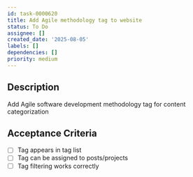 ```yaml
---
id: task-0000620
title: Add Agile methodology tag to website
status: To Do
assignee: []
created_date: '2025-08-05'
labels: []
dependencies: []
priority: medium
---
```


## Description

Add Agile software development methodology tag for content categorization

## Acceptance Criteria

- [ ] Tag appears in tag list
- [ ] Tag can be assigned to posts/projects
- [ ] Tag filtering works correctly
